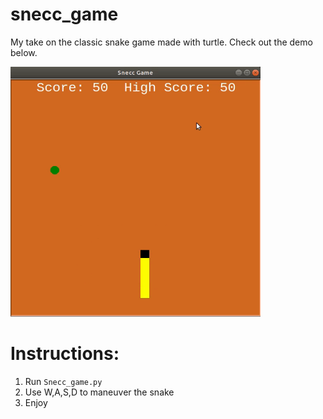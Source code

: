 # snecc_game

My take on the classic snake game made with turtle. Check out the demo below.

<img src="https://github.com/shubham1208/snecc_game/blob/master/gifs/snecc_demo.gif" width="400" height="400" />

# Instructions:
1. Run `Snecc_game.py`
2. Use W,A,S,D to maneuver the snake
3. Enjoy
